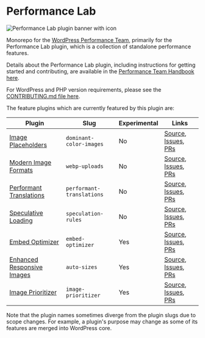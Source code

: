 # Performance Lab
![Performance Lab plugin banner with icon](https://github.com/WordPress/performance/assets/10103365/99d37ba5-27e3-47ea-8ab8-48de75ee69bf)

Monorepo for the [WordPress Performance Team](https://make.wordpress.org/performance/), primarily for the Performance Lab plugin, which is a collection of standalone performance features.

Details about the Performance Lab plugin, including instructions for getting started and contributing, are available in the [Performance Team Handbook here](https://make.wordpress.org/performance/handbook/performance-lab/).

For WordPress and PHP version requirements, please see the [CONTRIBUTING.md file here](https://github.com/WordPress/performance/blob/trunk/CONTRIBUTING.md).

The feature plugins which are currently featured by this plugin are:

Plugin                          | Slug                      | Experimental | Links
--------------------------------|---------------------------|--------------|-------------
[Image Placeholders][1]         | `dominant-color-images`   | No           | [Source][8],  [Issues][15], [PRs][22]
[Modern Image Formats][2]       | `webp-uploads`            | No           | [Source][9],  [Issues][16], [PRs][23]
[Performant Translations][3]    | `performant-translations` | No           | [Source][10], [Issues][17], [PRs][24]
[Speculative Loading][4]        | `speculation-rules`       | No           | [Source][11], [Issues][18], [PRs][25]
[Embed Optimizer][5]            | `embed-optimizer`         | Yes          | [Source][12], [Issues][19], [PRs][26]
[Enhanced Responsive Images][6] | `auto-sizes`              | Yes          | [Source][13], [Issues][20], [PRs][27]
[Image Prioritizer][7]          | `image-prioritizer`       | Yes          | [Source][14], [Issues][21], [PRs][28]

[1]: https://wordpress.org/plugins/dominant-color-images/
[2]: https://wordpress.org/plugins/webp-uploads/
[3]: https://wordpress.org/plugins/performant-translations/
[4]: https://wordpress.org/plugins/speculation-rules/
[5]: https://wordpress.org/plugins/embed-optimizer/
[6]: https://wordpress.org/plugins/auto-sizes/
[7]: https://wordpress.org/plugins/image-prioritizer/

[8]: https://github.com/WordPress/performance/tree/trunk/plugins/dominant-color-images
[9]: https://github.com/WordPress/performance/tree/trunk/plugins/webp-uploads
[10]: https://github.com/swissspidy/performant-translations
[11]: https://github.com/WordPress/performance/tree/trunk/plugins/speculation-rules
[12]: https://github.com/WordPress/performance/tree/trunk/plugins/embed-optimizer
[13]: https://github.com/WordPress/performance/tree/trunk/plugins/auto-sizes
[14]: https://github.com/WordPress/performance/tree/trunk/plugins/image-prioritizer

[15]: https://github.com/WordPress/performance/issues?q=is%3Aopen+label%3A%22%5BPlugin%5D+Image+Placeholders%22
[16]: https://github.com/WordPress/performance/issues?q=is%3Aopen+label%3A%22%5BPlugin%5D+Modern+Image+Formats%22
[17]: https://github.com/swissspidy/performant-translations/issues
[18]: https://github.com/WordPress/performance/issues?q=is%3Aopen+label%3A%22%5BPlugin%5D+Speculative+Loading%22
[19]: https://github.com/WordPress/performance/issues?q=is%3Aopen+label%3A%22%5BPlugin%5D+Embed+Optimizer%22
[20]: https://github.com/WordPress/performance/issues?q=is%3Aopen+label%3A%22%5BPlugin%5D+Enhanced+Responsive+Images%22
[21]: https://github.com/WordPress/performance/issues?q=is%3Aopen+label%3A%22%5BPlugin%5D+Image+Prioritizer%22

[22]: https://github.com/WordPress/performance/pulls?q=is%3Aopen+label%3A%22%5BPlugin%5D+Image+Placeholders%22
[23]: https://github.com/WordPress/performance/pulls?q=is%3Aopen+label%3A%22%5BPlugin%5D+Modern+Image+Formats%22
[24]: https://github.com/swissspidy/performant-translations/pulls
[25]: https://github.com/WordPress/performance/pulls?q=is%3Aopen+label%3A%22%5BPlugin%5D+Speculative+Loading%22
[26]: https://github.com/WordPress/performance/pulls?q=is%3Aopen+label%3A%22%5BPlugin%5D+Embed+Optimizer%22
[27]: https://github.com/WordPress/performance/pulls?q=is%3Aopen+label%3A%22%5BPlugin%5D+Enhanced+Responsive+Images%22
[28]: https://github.com/WordPress/performance/pulls?q=is%3Aopen+label%3A%22%5BPlugin%5D+Image+Prioritizer%22

Note that the plugin names sometimes diverge from the plugin slugs due to scope changes. For example, a plugin's purpose may change as some of its features are merged into WordPress core.
